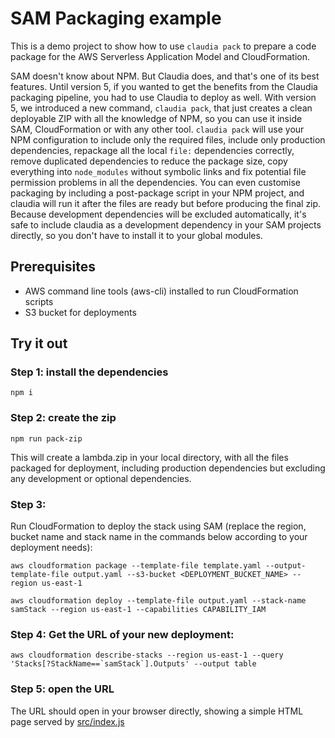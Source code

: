 # SAM Packaging example

This is a demo project to show how to use `claudia pack` to prepare a code package for the AWS Serverless Application Model and CloudFormation. 

SAM doesn't know about NPM. But Claudia does, and that's one of its best features. Until version 5, if you wanted to get the benefits from the Claudia packaging pipeline, you had to use Claudia to deploy as well. With version 5, we introduced a new command, `claudia pack`, that just creates a clean deployable ZIP with all the knowledge of NPM, so you can use it inside SAM, CloudFormation or with any other tool. `claudia pack` will use your NPM configuration to include only the required files, include only production dependencies, repackage all the local `file:` dependencies correctly, remove duplicated dependencies to reduce the package size, copy everything into `node_modules` without symbolic links and fix potential file permission problems in all the dependencies. You can even customise packaging by including a post-package script in your NPM project, and claudia will run it after the files are ready but before producing the final zip. Because development dependencies will be excluded automatically, it's safe to include claudia as a development dependency in your SAM projects directly, so you don't have to install it to your global modules.

## Prerequisites

- AWS command line tools (aws-cli) installed to run CloudFormation scripts
- S3 bucket for deployments

## Try it out

### Step 1: install the dependencies

```
npm i
```

### Step 2: create the zip

```
npm run pack-zip
```

This will create a lambda.zip in your local directory, with all the files packaged for deployment, including production dependencies but excluding any development or optional dependencies.

### Step 3: 

Run CloudFormation to deploy the stack using SAM (replace the region, bucket name and stack name in the commands below according to your deployment needs):

```
aws cloudformation package --template-file template.yaml --output-template-file output.yaml --s3-bucket <DEPLOYMENT_BUCKET_NAME> --region us-east-1 

aws cloudformation deploy --template-file output.yaml --stack-name samStack --region us-east-1 --capabilities CAPABILITY_IAM
```

### Step 4: Get the URL of your new deployment:

```
aws cloudformation describe-stacks --region us-east-1 --query 'Stacks[?StackName==`samStack`].Outputs' --output table
``` 

### Step 5: open the URL

The URL should open in your browser directly, showing a simple HTML page served by [src/index.js](src/index.js)
